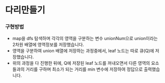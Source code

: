 # 다리만들기

### 구현방법

- map을 dfs 탐색하며 각각의 영역을 구분하는 변수 unionNum으로 union이라는 2차원 배열에 영역정보를 저장했습니다.
- 영역을 구분하여 union 배열에 저장하는 과정중에서, leaf 노드는 따로 큐(Q)에 저장했습니다.
- 위의 과정을 다 진행한 뒤에, Q에 저장된 leaf 노드를 꺼내오면서 다른 영역의 요소들과의 거리를 구하며 최소가 되는 거리를 min 변수에 저장하여 정답으로 출력했습니다.
